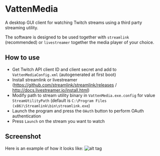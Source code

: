 # VattenMedia

A desktop GUI client for watching Twitch streams using a third party streaming utility.

The software is designed to be used together with `streamlink` (recommended) or `livestreamer` together the media player of your choice.

## How to use

* Get Twitch API client ID and client secret and add to `VattenMediaConfig.xml` (autogenerated at first boot)
* Install streamlink or livestreamer (https://github.com/streamlink/streamlink/releases / http://docs.livestreamer.io/install.html)
* Modify path to stream utility binary in `VattenMedia.exe.config` for value `StreamUtilityPath` (default is `C:\Program Files (x86)\Streamlink\bin\streamlink.exe`)
* Launch the program and press the `OAuth` button to perform OAuth authentication
* Press `Launch` on the stream you want to watch

## Screenshot

Here is an example of how it looks like:
![alt tag](https://i.imgur.com/v0n9TBo.png "Example usage of the application")

